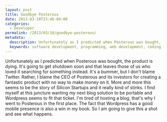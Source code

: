 ```yaml
---
layout: post
title: Goodbye Posterous
date: 2013-03-10T23:46-04:00
categories:
  - Developer
permalink: /2013/03/10/goodbye-posterous/
metadata:
  description: Unfortunately as I predicted when Posterous was bought, the product is dying.
  keywords: software development, programming, web development, coding, Posterous, WordPress
---
```

Unfortunately as I predicted when Posterous was bought, the product is dying. It's going to get shutdown soon and that leaves those of us who loved it searching for something instead. It's a bummer, but I don't blame Twitter. Rather, I blame the CEO of Posterous and its investors for creating a fantastic product with no way to make money on it. More and more this seems to be the story of Silicon Startups and it really kind of stinks. I find myself at this juncture wanting my next blog solution to be portable and Wordpress seems to fit that ticket. I'm tired of hosting a blog, that's why I went to Posterous in the first place. The fact that Wordpress has a good mobile presence is also a win in my book. So I am going to give this a shot and see what happens.
